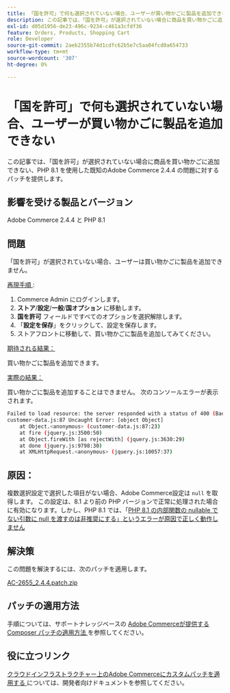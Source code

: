 ```yaml
---
title: 「国を許可」で何も選択されていない場合、ユーザーが買い物かごに製品を追加できない
description: この記事では、「国を許可」が選択されていない場合に商品を買い物かごに追加できない、PHP 8.1 を使用した既知のAdobe Commerce 2.4.4 の問題に対するパッチを提供します。
exl-id: d05d1956-de23-496c-9234-c461a3cfdf36
feature: Orders, Products, Shopping Cart
role: Developer
source-git-commit: 2aeb2355b74d1cdfc62b5e7c5aa04fcd0a654733
workflow-type: tm+mt
source-wordcount: '307'
ht-degree: 0%

---
```


# 「国を許可」で何も選択されていない場合、ユーザーが買い物かごに製品を追加できない

この記事では、「国を許可」が選択されていない場合に商品を買い物かごに追加できない、PHP 8.1 を使用した既知のAdobe Commerce 2.4.4 の問題に対するパッチを提供します。

## 影響を受ける製品とバージョン

Adobe Commerce 2.4.4 と PHP 8.1

## 問題

「国を許可」が選択されていない場合、ユーザーは買い物かごに製品を追加できません。

<u> 再現手順 </u>:

1. Commerce Admin にログインします。
1. **ストア**/**設定**/**一般**/**国オプション** に移動します。
1. **国を許可** フィールドですべてのオプションを選択解除します。
1. 「**設定を保存**」をクリックして、設定を保存します。
1. ストアフロントに移動して、買い物かごに製品を追加してみてください。

<u> 期待される結果：</u>

買い物かごに製品を追加できます。

<u> 実際の結果：</u>

買い物かごに製品を追加することはできません。 次のコンソールエラーが表示されます。

```bash
Failed to load resource: the server responded with a status of 400 (Bad Request)
customer-data.js:87 Uncaught Error: [object Object]
    at Object.<anonymous> (customer-data.js:87:23)
    at fire (jquery.js:3500:50)
    at Object.fireWith [as rejectWith] (jquery.js:3630:29)
    at done (jquery.js:9798:30)
    at XMLHttpRequest.<anonymous> (jquery.js:10057:37)
```

## 原因：

複数選択設定で選択した項目がない場合、Adobe Commerce設定は `null` を取得します。 この設定は、8.1 より前の PHP バージョンで正常に処理された場合に有効になります。しかし、PHP 8.1 では、「[PHP 8.1 の内部関数の nullable でない引数に null を渡すのは非推奨にする」というエラーが原因で正しく動作しません ](https://wiki.php.net/rfc/deprecate_null_to_scalar_internal_arg)

## 解決策

この問題を解決するには、次のパッチを適用します。

[AC-2655_2.4.4.patch.zip](assets/AC-2655_2.4.4.patch.zip)

## パッチの適用方法

手順については、サポートナレッジベースの [Adobe Commerceが提供する Composer パッチの適用方法 ](/help/how-to/general/how-to-apply-a-composer-patch-provided-by-magento.md) を参照してください。

## 役に立つリンク

[ クラウドインフラストラクチャー上のAdobe Commerceにカスタムパッチを適用する ](https://experienceleague.adobe.com/ja/docs/commerce-cloud-service/user-guide/develop/upgrade/apply-patches) については、開発者向けドキュメントを参照してください。
